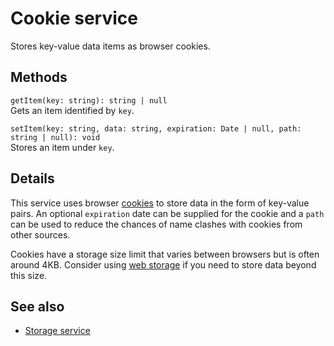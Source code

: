 # Cookie service

Stores key-value data items as browser cookies.

## Methods

`getItem(key: string): string | null` <br/>
Gets an item identified by `key`.

` setItem(key: string, data: string, expiration: Date | null, path: string | null): void ` <br/>
Stores an item under `key`.

## Details

This service uses browser [cookies](https://en.wikipedia.org/wiki/HTTP_cookie)
to store data in the form of key-value pairs. An optional `expiration` date can be
supplied for the cookie and a `path` can be used to reduce the chances of name
clashes with cookies from other sources.

Cookies have a storage size limit that varies between browsers but is often around
4KB. Consider using [web storage](storage.service.md) if you need to store data
beyond this size.

<!-- Don't edit the See also section. Edit seeAlsoGraph.json and run config/generateSeeAlso.js -->
<!-- seealso start -->
## See also

- [Storage service](storage.service.md)
<!-- seealso end -->